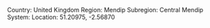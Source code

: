 Country: United Kingdom Region: Mendip Subregion: Central Mendip System: Location: 51.20975, -2.56870